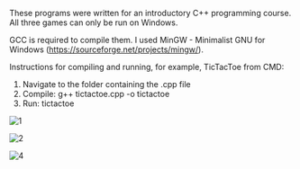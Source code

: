 These programs were written for an introductory C++ programming course. All three games can only be run on Windows.

GCC is required to compile them. I used MinGW - Minimalist GNU for Windows (https://sourceforge.net/projects/mingw/).

Instructions for compiling and running, for example, TicTacToe from CMD:

1. Navigate to the folder containing the .cpp file
2. Compile:
   g++ tictactoe.cpp -o tictactoe
4. Run:
   tictactoe

![1](https://github.com/user-attachments/assets/818c499b-207d-41fd-9f97-789c3adb48ac)

![2](https://github.com/user-attachments/assets/21f4cf79-a337-4610-b21b-4339ecce02df)

![4](https://github.com/user-attachments/assets/69e95de6-7b3f-48bc-9fea-32ca0821dc3d)


